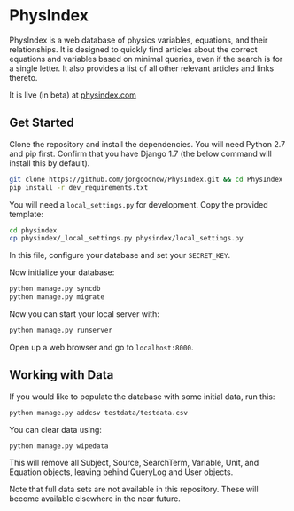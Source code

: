 PhysIndex
====

PhysIndex is a web database of physics variables, equations, and their relationships. It is designed to quickly find articles about the correct equations and variables based on minimal queries, even if the search is for a single letter. It also provides a list of all other relevant articles and links thereto.

It is live (in beta) at [physindex.com]

[physindex.com]:http://www.physindex.com

Get Started
----

Clone the repository and install the dependencies. You will need Python 2.7 and pip first. Confirm that you have Django 1.7 (the below command will install this by default).

```sh
git clone https://github.com/jongoodnow/PhysIndex.git && cd PhysIndex
pip install -r dev_requirements.txt
```

You will need a `local_settings.py` for development. Copy the provided template:

```sh
cd physindex
cp physindex/_local_settings.py physindex/local_settings.py
```

In this file, configure your database and set your `SECRET_KEY`.

Now initialize your database:

```sh
python manage.py syncdb
python manage.py migrate
```

Now you can start your local server with:

```sh
python manage.py runserver
```

Open up a web browser and go to `localhost:8000`.

Working with Data
----

If you would like to populate the database with some initial data, run this:

```sh
python manage.py addcsv testdata/testdata.csv
```

You can clear data using:

```sh
python manage.py wipedata
```

This will remove all Subject, Source, SearchTerm, Variable, Unit, and Equation objects, leaving behind QueryLog and User objects.

Note that full data sets are not available in this repository. These will become available elsewhere in the near future.